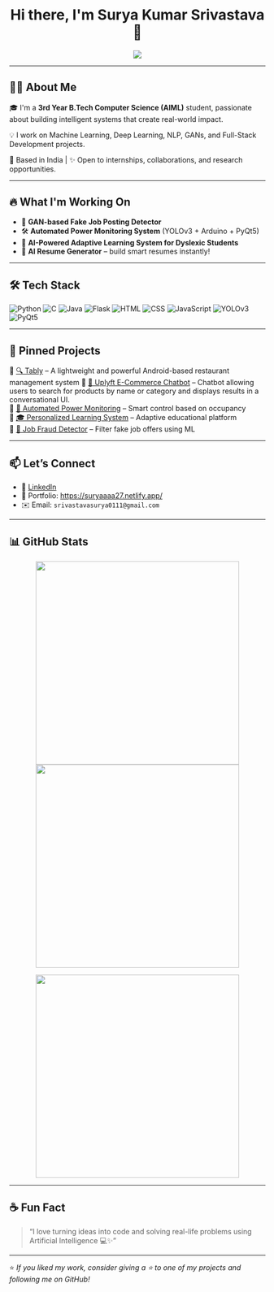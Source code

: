 <h1 align="center">Hi there, I'm Surya Kumar Srivastava 👋</h1>

<p align="center">
  <img src="https://encrypted-tbn0.gstatic.com/images?q=tbn:ANd9GcTnh8s4drpvhzatodmW3ew5XDTnMxrF7ejSDYTpEwgoYpTaxkDvE0PLh96tYlxwlH-x1mA&usqp=CAU" />
</p>

---

## 👨‍💻 About Me

🎓 I'm a **3rd Year B.Tech Computer Science (AIML)** student, passionate about building intelligent systems that create real-world impact.

💡 I work on Machine Learning, Deep Learning, NLP, GANs, and Full-Stack Development projects.

📍 Based in India | ✨ Open to internships, collaborations, and research opportunities.

---

## 🔥 What I'm Working On

- 🎯 **GAN-based Fake Job Posting Detector**
- 🛠️ **Automated Power Monitoring System** (YOLOv3 + Arduino + PyQt5)
- 🧠 **AI-Powered Adaptive Learning System for Dyslexic Students**
- 📄 **AI Resume Generator** – build smart resumes instantly!

---

## 🛠️ Tech Stack

![Python](https://img.shields.io/badge/Python-3776AB?style=for-the-badge&logo=python&logoColor=white)
![C](https://img.shields.io/badge/C-00599C?style=for-the-badge&logo=c&logoColor=white)
![Java](https://img.shields.io/badge/Java-ED8B00?style=for-the-badge&logo=java&logoColor=white)
![Flask](https://img.shields.io/badge/Flask-000000?style=for-the-badge&logo=flask)
![HTML](https://img.shields.io/badge/HTML5-E34F26?style=for-the-badge&logo=html5&logoColor=white)
![CSS](https://img.shields.io/badge/CSS3-1572B6?style=for-the-badge&logo=css3&logoColor=white)
![JavaScript](https://img.shields.io/badge/JavaScript-F7DF1E?style=for-the-badge&logo=javascript&logoColor=black)
![YOLOv3](https://img.shields.io/badge/YOLOv3-CF202E?style=for-the-badge&logo=opencv&logoColor=white)
![PyQt5](https://img.shields.io/badge/PyQt5-41CD52?style=for-the-badge&logo=qt&logoColor=white)

---

## 📌 Pinned Projects

🔹 [🔍 Tably](https://github.com/Suryaaaa27/Tably.git) – A lightweight and powerful Android-based restaurant management system
🔹 [🧠 Uplyft E-Commerce Chatbot](https://github.com/Suryaaaa27/uplyft-ecommerce-chatbot.git) – Chatbot allowing users to search for products by name or category and displays results in a conversational UI.  
🔹 [📶 Automated Power Monitoring](https://github.com/Suryaaaa27/Automated-Power-Monitoring-System) – Smart control based on occupancy  
🔹 [🎓 Personalized Learning System](https://github.com/Suryaaaa27/Personalized-Learning-System) – Adaptive educational platform  
🔹 [🔐 Job Fraud Detector](https://github.com/Suryaaaa27/Job-Fraud-Detector) – Filter fake job offers using ML

---

## 📫 Let’s Connect

- 🔗 [LinkedIn](https://www.linkedin.com/in/surya-srivastava)
- 💼 Portfolio: https://suryaaaa27.netlify.app/
- ✉️ Email: `srivastavasurya0111@gmail.com`

---

## 📊 GitHub Stats

<p align="center">
  <img src="https://github-readme-stats.vercel.app/api?username=Suryaaaa27&show_icons=true&theme=radical&count_private=true" width="400"/>
  <img src="https://github-readme-streak-stats.herokuapp.com/?user=Suryaaaa27&theme=radical" width="400"/>
</p>

<p align="center">
  <img src="https://github-readme-stats.vercel.app/api/top-langs/?username=Suryaaaa27&layout=compact&theme=radical" width="400"/>
</p>

---

## ☕ Fun Fact

> “I love turning ideas into code and solving real-life problems using Artificial Intelligence 💻✨”

---

⭐ _If you liked my work, consider giving a ⭐ to one of my projects and following me on GitHub!_

